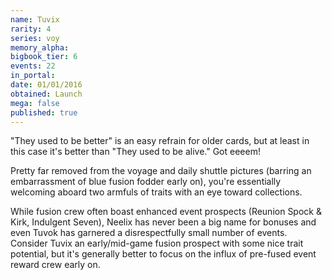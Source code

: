 ```yaml
---
name: Tuvix
rarity: 4
series: voy
memory_alpha:
bigbook_tier: 6
events: 22
in_portal:
date: 01/01/2016
obtained: Launch
mega: false
published: true
---
```


"They used to be better" is an easy refrain for older cards, but at least in this case it's better than "They used to be alive." Got eeeem!

Pretty far removed from the voyage and daily shuttle pictures (barring an embarrassment of blue fusion fodder early on), you're essentially welcoming aboard two armfuls of traits with an eye toward collections.

While fusion crew often boast enhanced event prospects (Reunion Spock & Kirk, Indulgent Seven), Neelix has never been a big name for bonuses and even Tuvok has garnered a disrespectfully small number of events. Consider Tuvix an early/mid-game fusion prospect with some nice trait potential, but it's generally better to focus on the influx of pre-fused event reward crew early on.
